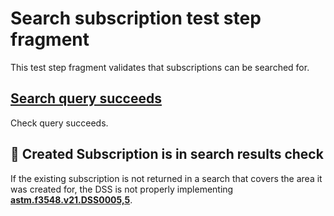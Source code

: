 # Search subscription test step fragment

This test step fragment validates that subscriptions can be searched for.

## [Search query succeeds](./search_query.md)

Check query succeeds.

## 🛑 Created Subscription is in search results check

If the existing subscription is not returned in a search that covers the area it was created for, the DSS is not properly implementing **[astm.f3548.v21.DSS0005,5](../../../../../../../requirements/astm/f3548/v21.md)**.
